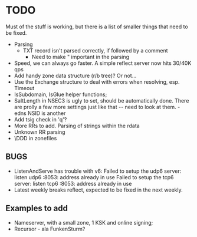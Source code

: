 # TODO

Must of the stuff is working, but there is a list of smaller
things that need to be fixed.

* Parsing
    * TXT record isn't parsed correctly, if followed by a comment
        - Need to make " important in the parsing
* Speed, we can always go faster. A simple reflect server now hits 30/40K qps
* Add handy zone data structure (r/b tree)? Or not...
* Use the Exchange structure to deal with errors when resolving, esp. Timeout
* IsSubdomain, IsGlue helper functions;
* SaltLength in NSEC3 is ugly to set, should be automatically done. There are prolly a few more
    settings just like that -- need to look at them.
    -edns NSID is another
* Add tsig check in 'q'?
* More RRs to add. Parsing of strings within the rdata
* Unknown RR parsing
* \DDD in zonefiles

## BUGS

* ListenAndServe has trouble with v6:
    Failed to setup the udp6 server: listen udp6 <nil>:8053: address already in use
    Failed to setup the tcp6 server: listen tcp6 <nil>:8053: address already in use
* Latest weekly breaks reflect, expected to be fixed in the next weekly.

## Examples to add

* Nameserver, with a small zone, 1 KSK and online signing;
* Recursor - ala FunkenSturm?
